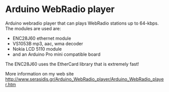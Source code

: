Arduino WebRadio player
=======================

Arduino webradio player that can plays WebRadio stations up to 64-kbps.
The modules are used are:
- ENC28J60 ethernet module
- VS1053B mp3, aac, wma decoder
- Nokia LCD 5110 module
- and an Arduino Pro mini compatible board

The ENC28J60 uses the EtherCard library that is extremely fast!

More information on my web site http://www.serasidis.gr/Arduino_WebRadio_player/Arduino_WebRadio_player.htm

